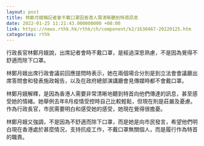 ```yaml
---
layout: post
title: 林鄭月娥稱記者會不戴口罩因香港人需清晰聽到特首訊息
date: 2022-01-25 11:21:43.000000000 +08:00
link: https://news.rthk.hk/rthk/ch/component/k2/1630467-20220125.htm
categories: rthk
---
```


行政長官林鄭月娥說，出席記者會時不戴口罩，是經過深思熟慮，不是因為覺得不舒適而除下口罩。

林鄭月娥出席行政會議前回應提問時表示，她在兩個場合分別是到立法會會議廳出席答問會和發表施政報告，以及在政府總部演講廳會見傳媒時都不會戴口罩。

林鄭月娥解釋，是因為香港人需要非常清晰地聽到特首向他們傳達的訊息，甚至感受她的情緒。她舉例去年8月疫情受控時自己比較輕鬆，但現在則是莊嚴及憂慮。作為行政長官，市民需要明白和感受她的感受，她現在覺得很擔憂。

林鄭月娥又強調，不是因為不舒適而除下口罩，而是她是向市民發言，希望他們明白現在香港處於甚麼情況，支持抗疫工作，不戴口罩無關個人，而是履行作為特首的職責。
